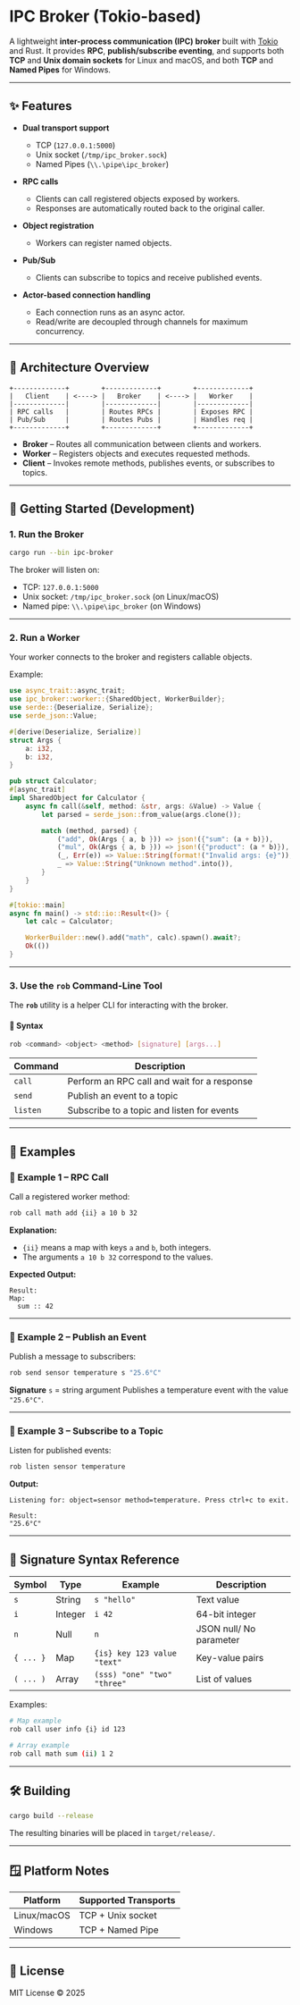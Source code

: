 # IPC Broker (Tokio-based)

A lightweight **inter-process communication (IPC) broker** built with [Tokio](https://tokio.rs/) and Rust.
It provides **RPC**, **publish/subscribe eventing**, and supports both **TCP** and **Unix domain sockets** for Linux and macOS,
and both **TCP** and **Named Pipes** for Windows.

---

## ✨ Features

* **Dual transport support**

  * TCP (`127.0.0.1:5000`)
  * Unix socket (`/tmp/ipc_broker.sock`)
  * Named Pipes (`\\.\pipe\ipc_broker`)
* **RPC calls**

  * Clients can call registered objects exposed by workers.
  * Responses are automatically routed back to the original caller.
* **Object registration**

  * Workers can register named objects.
* **Pub/Sub**

  * Clients can subscribe to topics and receive published events.
* **Actor-based connection handling**

  * Each connection runs as an async actor.
  * Read/write are decoupled through channels for maximum concurrency.

---

## 🧩 Architecture Overview

```
+-------------+        +-------------+        +-------------+
|   Client    | <----> |   Broker    | <----> |   Worker    |
|-------------|        |-------------|        |-------------|
| RPC calls   |        | Routes RPCs |        | Exposes RPC |
| Pub/Sub     |        | Routes Pubs |        | Handles req |
+-------------+        +-------------+        +-------------+
```

* **Broker** – Routes all communication between clients and workers.
* **Worker** – Registers objects and executes requested methods.
* **Client** – Invokes remote methods, publishes events, or subscribes to topics.

---

## 🚀 Getting Started (Development)

### 1. Run the Broker

```bash
cargo run --bin ipc-broker
```

The broker will listen on:

* TCP: `127.0.0.1:5000`
* Unix socket: `/tmp/ipc_broker.sock` (on Linux/macOS)
* Named pipe: `\\.\pipe\ipc_broker` (on Windows)

---

### 2. Run a Worker

Your worker connects to the broker and registers callable objects.

Example:

```rust
use async_trait::async_trait;
use ipc_broker::worker::{SharedObject, WorkerBuilder};
use serde::{Deserialize, Serialize};
use serde_json::Value;

#[derive(Deserialize, Serialize)]
struct Args {
    a: i32,
    b: i32,
}

pub struct Calculator;
#[async_trait]
impl SharedObject for Calculator {
    async fn call(&self, method: &str, args: &Value) -> Value {
        let parsed = serde_json::from_value(args.clone());

        match (method, parsed) {
            ("add", Ok(Args { a, b })) => json!({"sum": (a + b)}),
            ("mul", Ok(Args { a, b })) => json!({"product": (a * b)}),
            (_, Err(e)) => Value::String(format!("Invalid args: {e}")),
            _ => Value::String("Unknown method".into()),
        }
    }
}

#[tokio::main]
async fn main() -> std::io::Result<()> {
    let calc = Calculator;

    WorkerBuilder::new().add("math", calc).spawn().await?;
    Ok(())
}
```

---

### 3. Use the `rob` Command-Line Tool

The **`rob`** utility is a helper CLI for interacting with the broker.

#### 🧪 Syntax

```bash
rob <command> <object> <method> [signature] [args...]
```

| Command  | Description                                 |
| -------- | ------------------------------------------- |
| `call`   | Perform an RPC call and wait for a response |
| `send`   | Publish an event to a topic                 |
| `listen` | Subscribe to a topic and listen for events  |

---

## 🧪 Examples

### 🧩 Example 1 – RPC Call

Call a registered worker method:

```bash
rob call math add {ii} a 10 b 32
```

**Explanation:**

* `{ii}` means a map with keys `a` and `b`, both integers.
* The arguments `a 10 b 32` correspond to the values.

**Expected Output:**

```
Result:
Map:
  sum :: 42
```

---

### 📢 Example 2 – Publish an Event

Publish a message to subscribers:

```bash
rob send sensor temperature s "25.6°C"
```

**Signature** `s` = string argument
Publishes a temperature event with the value `"25.6°C"`.

---

### 📢 Example 3 – Subscribe to a Topic

Listen for published events:

```bash
rob listen sensor temperature
```

**Output:**

```
Listening for: object=sensor method=temperature. Press ctrl+c to exit.

Result:
"25.6°C"
```

---

## 🧰 Signature Syntax Reference

| Symbol    | Type    | Example                     | Description               |
| --------- | ------- | ----------------------------| --------------------------|
| `s`       | String  | `s "hello"`                 | Text value                |
| `i`       | Integer | `i 42`                      | 64-bit integer            |
| `n`       | Null    | `n`                         | JSON null/ No parameter   |
| `{ ... }` | Map     | `{is} key 123 value "text"` | Key-value pairs           |
| `( ... )` | Array   | `(sss) "one" "two" "three"` | List of values            |

Examples:

```bash
# Map example
rob call user info {i} id 123

# Array example
rob call math sum (ii) 1 2
```

---

## 🛠 Building

```bash
cargo build --release
```

The resulting binaries will be placed in `target/release/`.

---

## 🪟 Platform Notes

| Platform    | Supported Transports |
| ----------- | -------------------- |
| Linux/macOS | TCP + Unix socket    |
| Windows     | TCP + Named Pipe     |

---

## 📄 License

MIT License © 2025
